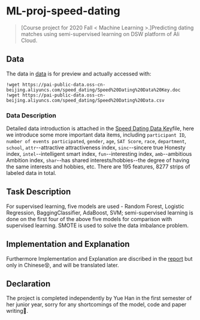 # ML-proj-speed-dating
>[Course project for 2020 Fall < Machine Learning >.]Predicting dating matches using semi-supervised learning on DSW platform of Ali Cloud.
## Data
The data in [data](data) is for preview and actually accessed with:
```
!wget https://pai-public-data.oss-cn-beijing.aliyuncs.com/speed_dating/Speed%20Dating%20Data%20Key.doc
!wget https://pai-public-data.oss-cn-beijing.aliyuncs.com/speed_dating/Speed%20Dating%20Data.csv
```
### Data Description
Detailed data introduction is attached in the [Speed Dating Data Key](data/Speed_Dating_Data_Key.doc)file, here we introduce some more important data items, including `participant ID`, `number of events participated`, `gender`, `age`, `SAT Score`, `race`, `department`, `school`, `attr`--attractive attractiveness index, `sinc`--sincere true Honesty index, `intel`--intelligent smart index, `fun`--interesting index, `amb`--ambitious Ambition index, `shar`--has shared interests/hobbies--the degree of having the same interests and hobbies, etc. There are 195 features, 8277 strips of labeled data in total.
## Task Description
For supervised learning, five models are used - Random Forest, Logistic Regression, BaggingClassifier, AdaBoost, SVM; semi-supervised learning is done on the first four of the above five models for comparison with supervised learning. SMOTE is used to solve the data imbalance problem. 

## Implementation and Explanation
Furthermore Implementation and Explanation are discribed in the [report](project-report.pdf) but only in Chinese😵, and will be translated later.

## Declaration
The project is completed independently by Yue Han in the first semester of her junior year, sorry for any shortcomings of the model, code and paper writing🧎.
